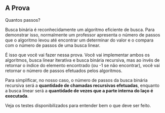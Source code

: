 ## A Prova

Quantos passos?

Busca binária é reconhecidamente um algoritmo eficiente de busca. Para demonstrar isso, normalmente um professor apresenta o número de passos que o algoritmo 
levou até encontrar um determinar do valor e o compara com o número de passos de uma busca linear.

É isso que você vai fazer nessa prova. Você vai implementar ambos os algoritmos, busca linear iterativa e busca binária recursiva, mas ao invés de retornar o índice do elemento encontrado (ou -1 se não encontrar), você vai retornar o número de passos efetuados pelos algoritmos. 

Para simplificar, no nosso caso, o número de passos da busca binária recursiva será a **quantidade de chamadas recursivas efetuadas**, enquanto a busca linear será a **quantidade de vezes que a parte interna do laço é executada**. 

Veja os testes disponibilizados para entender bem o que deve ser feito.
